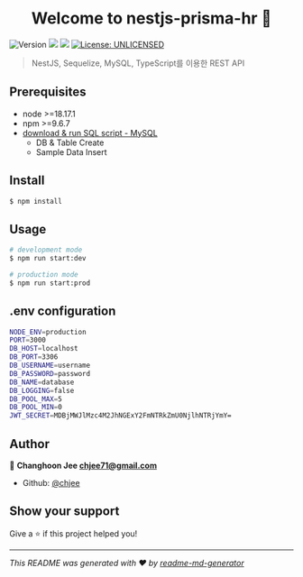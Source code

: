 <h1 align="center">Welcome to nestjs-prisma-hr 👋</h1>
<p>
  <img alt="Version" src="https://img.shields.io/badge/version-0.0.1-blue.svg?cacheSeconds=2592000" />
  <img src="https://img.shields.io/badge/node-%3E%3D18.17.1-blue.svg" />
  <img src="https://img.shields.io/badge/npm-%3E%3D9.6.7-blue.svg" />
  <a href="#" target="_blank">
    <img alt="License: UNLICENSED" src="https://img.shields.io/badge/License-UNLICENSED-yellow.svg" />
  </a>
</p>

> NestJS, Sequelize, MySQL, TypeScript를 이용한 REST API

## Prerequisites

- node >=18.17.1
- npm >=9.6.7
- [download & run SQL script - MySQL](https://github.com/nomemory/hr-schema-mysql/blob/master/hr-schema-mysql.sql)
  - DB & Table Create
  - Sample Data Insert

## Install

```sh
$ npm install
```

## Usage

```sh
# development mode
$ npm run start:dev

# production mode
$ npm run start:prod
```

## .env configuration

```sh
NODE_ENV=production
PORT=3000
DB_HOST=localhost
DB_PORT=3306
DB_USERNAME=username
DB_PASSWORD=password
DB_NAME=database
DB_LOGGING=false
DB_POOL_MAX=5
DB_POOL_MIN=0
JWT_SECRET=MDBjMWJlMzc4M2JhNGExY2FmNTRkZmU0NjlhNTRjYmY=
```

## Author

👤 **Changhoon Jee <chjee71@gmail.com>**

- Github: [@chjee](https://github.com/chjee)

## Show your support

Give a ⭐️ if this project helped you!

---

_This README was generated with ❤️ by [readme-md-generator](https://github.com/kefranabg/readme-md-generator)_
